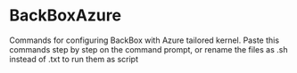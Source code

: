 # BackBoxAzure
Commands for configuring BackBox with Azure tailored kernel.
Paste this commands step by step on the command prompt, or rename the files as .sh instead of .txt to run them as script
